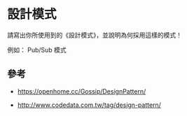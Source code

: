 # 設計模式

請寫出你所使用到的《設計模式》，並說明為何採用這樣的模式！

例如： Pub/Sub 模式

## 參考

* https://openhome.cc/Gossip/DesignPattern/

* http://www.codedata.com.tw/tag/design-pattern/
